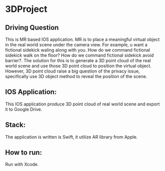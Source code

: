 # 3DProject

## Driving Question

This is MR based IOS application. MR is to place a meaningful virtual object in the real world scene under the camera view. For example, u want a fictional sidekick waling along with you. How do we command fictional sidekick walk on the floor? How do we command fictional sidekick avoid barrier?. The solution for this is to generate a 3D point cloud of the real world scene and use those 3D point cloud to position the virtual object. However, 3D point cloud raise a big question of the privacy issue, specifically use 3D object method to reveal the position of the scene. 

## IOS Application:

This IOS application produce 3D point cloud of real world scene and export it to Google Drive. 

## Stack:

The application is written is Swift, it utilize AR library from Apple. 

## How to run:

Run with Xcode.

